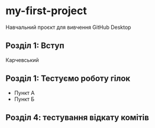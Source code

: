 # my-first-project

Навчальний проєкт для вивчення GitHub Desktop

## Розділ 1: Вступ

Карчевський

## Розділ 1: Тестуємо роботу гілок

* Пункт А
* Пункт Б

## Розділ 4: тестування відкату комітів

